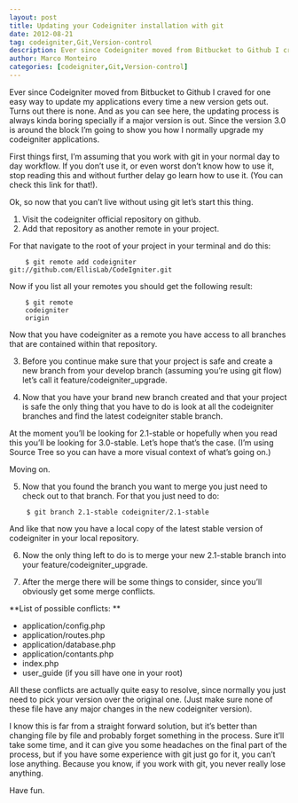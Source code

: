 ```yaml
---
layout: post
title: Updating your Codeigniter installation with git
date: 2012-08-21
tag: codeigniter,Git,Version-control
description: Ever since Codeigniter moved from Bitbucket to Github I craved for one easy way to update my applications every time a new version gets out. Turns out there is none.
author: Marco Monteiro
categories: [codeigniter,Git,Version-control]
---
```


Ever since Codeigniter moved from Bitbucket to Github I craved for one easy way to update my applications every time a new version gets out. Turns out there is none. And as you can see here, the updating process is always kinda boring specially if a major version is out. Since the version 3.0 is around the block I’m going to show you how I normally upgrade my codeigniter applications.
<!--more-->
First things first, I’m assuming that you work with git in your normal day to day workflow. If you don’t use it, or even worst don’t know how to use it, stop reading this and without further delay go learn how to use it. (You can check this link for that!).

Ok, so now that you can’t live without using git let’s start this thing.

1. Visit the codeigniter official repository on github.
2. Add that repository as another remote in your project.

For that navigate to the root of your project in your terminal and do this:

        $ git remote add codeigniter git://github.com/EllisLab/CodeIgniter.git

Now if you list all your remotes you should get the following result:

		$ git remote
		codeigniter
	 	origin

Now that you have codeigniter as a remote you have access to all branches that are contained within that repository.

3. Before you continue make sure that your project is safe and create a new branch from your develop branch (assuming you’re using git flow) let’s call it feature/codeigniter_upgrade.

4. Now that you have your brand new branch created and that your project is safe the only thing that you have to do is look at all the codeigniter branches and find the latest codeigniter stable branch.

At the moment you’ll be looking for 2.1-stable or hopefully when you read this you’ll be looking for 3.0-stable. Let’s hope that’s the case. (I’m using Source Tree so you can have a more visual context of what’s going on.)

Moving on.

5. Now that you found the branch you want to merge you just need to check out to that branch. For that you just need to do:

		$ git branch 2.1-stable codeigniter/2.1-stable

And like that now you have a local copy of the latest stable version of codeigniter in your local repository.

6. Now the only thing left to do is to merge your new 2.1-stable branch into your feature/codeigniter_upgrade.

7. After the merge there will be some things to consider, since you’ll obviously get some merge conflicts.

**List of possible conflicts: **

* application/config.php
* application/routes.php
* application/database.php
* application/contants.php
* index.php
* user_guide (if you sill have one in your root)

All these conflicts are actually quite easy to resolve, since normally you just need to pick your version over the original one. (Just make sure none of these file have any major changes in the new codeigniter version).

I know this is far from a straight forward solution, but it’s better than changing file by file and probably forget something in the process. Sure it’ll take some time, and it can give you some headaches on the final part of the process, but if you have some experience with git just go for it, you can’t lose anything. Because you know, if you work with git, you never really lose anything.

Have fun.